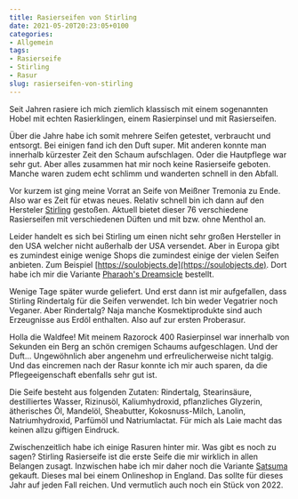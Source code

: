 ```yaml
---
title: Rasierseifen von Stirling
date: 2021-05-20T20:23:05+0100
categories:
- Allgemein
tags:
- Rasierseife
- Stirling
- Rasur
slug: rasierseifen-von-stirling
---
```

Seit Jahren rasiere ich mich ziemlich klassisch mit einem sogenannten Hobel mit echten Rasierklingen, einem Rasierpinsel und mit Rasierseifen.

Über die Jahre habe ich somit mehrere Seifen getestet, verbraucht und entsorgt. Bei einigen fand ich den Duft super. Mit anderen konnte man innerhalb kürzester Zeit den Schaum aufschlagen. Oder die Hautpflege war sehr gut. Aber alles zusammen hat mir noch keine Rasierseife geboten. Manche waren zudem echt schlimm und wanderten schnell in den Abfall.

Vor kurzem ist ging meine Vorrat an Seife von Meißner Tremonia zu Ende. Also war es Zeit für etwas neues. Relativ schnell bin ich dann auf den Hersteler [Stirling](https://www.stirlingsoap.com) gestoßen. Aktuell bietet dieser 76 verschiedene Rasierseifen mit verschiedenen Düften und mit bzw. ohne Menthol an.

Leider handelt es sich bei Stirling um einen nicht sehr großen Hersteller in den USA welcher nicht außerhalb der USA versendet. Aber in Europa gibt es zumindest einige wenige Shops die zumindest einige der vielen Seifen anbieten. Zum Beispiel [https://soulobjects.de](https://soulobjects.de). Dort habe ich mir die Variante [Pharaoh's Dreamsicle](https://www.stirlingsoap.com/collections/shave-soap/products/pharaohs-dreamsicle-shave-soap) bestellt. 

Wenige Tage später wurde geliefert. Und erst dann ist mir aufgefallen, dass Stirling Rindertalg für die Seifen verwendet. Ich bin weder Vegatrier noch Veganer. Aber Rindertalg? Naja manche Kosmektiprodukte sind auch Erzeugnisse aus Erdöl enthalten. Also auf zur ersten Proberasur.

Holla die Waldfee! Mit meinem Razorock 400 Rasierpinsel war innerhalb von Sekunden ein Berg an schön cremigen Schaums aufgeschlagen. Und der Duft... Ungewöhnlich aber angenehm und erfreulicherweise nicht talgig. Und das eincremen nach der Rasur konnte ich mir auch sparen, da die Pflegeeigenschaft ebenfalls sehr gut ist. 

Die Seife besteht aus folgenden Zutaten: Rindertalg, Stearinsäure, destilliertes Wasser, Rizinusöl, Kaliumhydroxid, pflanzliches Glyzerin, ätherisches Öl, Mandelöl, Sheabutter, Kokosnuss-Milch, Lanolin, Natriumhydroxid, Parfümöl und Natriumlactat. Für mich als Laie macht das keinen allzu giftigen Eindruck.

Zwischenzeitlich habe ich einige Rasuren hinter mir. Was gibt es noch zu sagen? Stirling Rasierseife ist die erste Seife die mir wirklich in allen Belangen zusagt. Inzwischen habe ich mir daher noch die Variante [Satsuma](https://www.stirlingsoap.com/collections/all/products/satsuma-shave-soap) gekauft. Dieses mal bei einem Onlineshop in England. Das sollte für dieses Jahr auf jeden Fall reichen. Und vermutlich auch noch ein Stück von 2022.